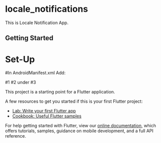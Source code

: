 # locale_notifications

This is Locale Notification App.

## Getting Started

# Set-Up

#In AndroidManifest.xml
Add:

#1
 <uses-permission android:name="android.permission.VIBRATE" />
 <uses-permission android:name="android.permission.RECEIVE_BOOT_COMPLETED"/>
 #2
 under  <activity add
                   android:turnScreenOn="true"
           >
 #3
  <receiver android:name="com.dexterous.flutterlocalnotifications.ScheduledNotificationBootReceiver">
           <intent-filter>
               <action android:name="android.intent.action.BOOT_COMPLETED"/>
               <action android:name="android.intent.action.MY_PACKAGE_REPLACED"/>
           </intent-filter>
       </receiver>
  
  
This project is a starting point for a Flutter application.

A few resources to get you started if this is your first Flutter project:

- [Lab: Write your first Flutter app](https://flutter.dev/docs/get-started/codelab)
- [Cookbook: Useful Flutter samples](https://flutter.dev/docs/cookbook)

For help getting started with Flutter, view our
[online documentation](https://flutter.dev/docs), which offers tutorials,
samples, guidance on mobile development, and a full API reference.
